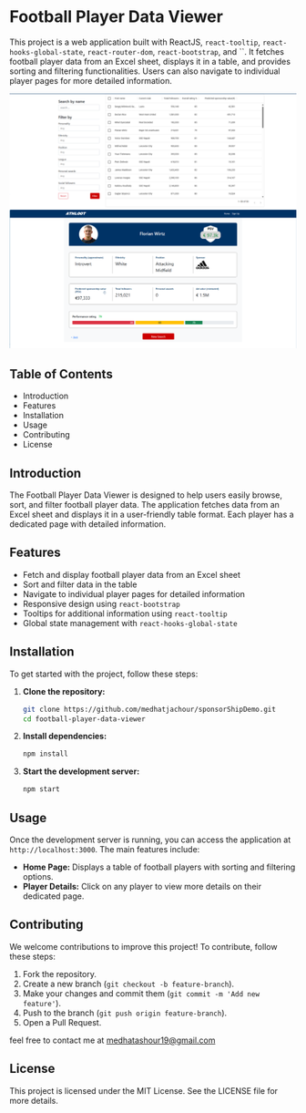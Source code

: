 # Football Player Data Viewer

This project is a web application built with ReactJS, `react-tooltip`, `react-hooks-global-state`, `react-router-dom`, `react-bootstrap`, and ``. It fetches football player data from an Excel sheet, displays it in a table, and provides sorting and filtering functionalities. Users can also navigate to individual player pages for more detailed information.

![alt text](https://github.com/medhatjachour/sponsorShipDemo/blob/main/sample/img1.png?raw=true)
![alt text](https://github.com/medhatjachour/sponsorShipDemo/blob/main/sample/img2.png?raw=true)
## Table of Contents

- Introduction
- Features
- Installation
- Usage
- Contributing
- License

## Introduction

The Football Player Data Viewer is designed to help users easily browse, sort, and filter football player data. The application fetches data from an Excel sheet and displays it in a user-friendly table format. Each player has a dedicated page with detailed information.

## Features

- Fetch and display football player data from an Excel sheet
- Sort and filter data in the table
- Navigate to individual player pages for detailed information
- Responsive design using `react-bootstrap`
- Tooltips for additional information using `react-tooltip`
- Global state management with `react-hooks-global-state`

## Installation

To get started with the project, follow these steps:

1. **Clone the repository:**

    ```bash
    git clone https://github.com/medhatjachour/sponsorShipDemo.git
    cd football-player-data-viewer
    ```

2. **Install dependencies:**

    ```bash
    npm install
    ```

3. **Start the development server:**

    ```bash
    npm start
    ```

## Usage

Once the development server is running, you can access the application at `http://localhost:3000`. The main features include:

- **Home Page:** Displays a table of football players with sorting and filtering options.
- **Player Details:** Click on any player to view more details on their dedicated page.

## Contributing

We welcome contributions to improve this project! To contribute, follow these steps:

1. Fork the repository.
2. Create a new branch (`git checkout -b feature-branch`).
3. Make your changes and commit them (`git commit -m 'Add new feature'`).
4. Push to the branch (`git push origin feature-branch`).
5. Open a Pull Request.

feel free to contact me at medhatashour19@gmail.com

## License

This project is licensed under the MIT License. See the LICENSE file for more details.